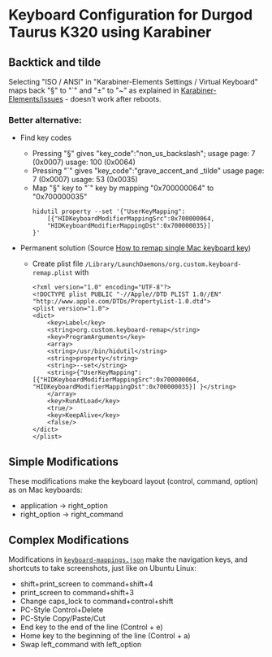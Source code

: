 # Keyboard Configuration for Durgod Taurus K320 using Karabiner

## Backtick and tilde
Selecting "ISO / ANSI" in "Karabiner-Elements Settings / Virtual Keyboard" maps back "§" to "`" and "±" to "~" as explained in [Karabiner-Elements/issues](https://github.com/pqrs-org/Karabiner-Elements/issues/345) - doesn't work after reboots.

### Better alternative:
- Find key codes
    * Pressing "§" gives "key_code":"non_us_backslash"; usage page: 7 (0x0007) usage: 100 (0x0064)
    * Pressing "`" gives "key_code":"grave_accent_and _tilde" usage page: 7 (0x0007) usage: 53 (0x0035)
    * Map "§" key to "`" key by mapping "0x700000064" to "0x700000035"
        ```
        hidutil property --set '{"UserKeyMapping":
            [{"HIDKeyboardModifierMappingSrc":0x700000064,
            "HIDKeyboardModifierMappingDst":0x700000035}]
        }'
        ```

- Permanent solution (Source [How to remap single Mac keyboard key](https://www.grzegorowski.com/how-to-remap-single-mac-keyboard-key))
    * Create plist file `/Library/LaunchDaemons/org.custom.keyboard-remap.plist` with

        ```
        <?xml version="1.0" encoding="UTF-8"?>
        <!DOCTYPE plist PUBLIC "-//Apple//DTD PLIST 1.0//EN" "http://www.apple.com/DTDs/PropertyList-1.0.dtd">
        <plist version="1.0">
        <dict>
            <key>Label</key>
            <string>org.custom.keyboard-remap</string>
            <key>ProgramArguments</key>
            <array>
            <string>/usr/bin/hidutil</string>
            <string>property</string>
            <string>--set</string>
            <string>{"UserKeyMapping": [{"HIDKeyboardModifierMappingSrc":0x700000064, "HIDKeyboardModifierMappingDst":0x700000035}] }</string>
            </array>
            <key>RunAtLoad</key>
            <true/>
            <key>KeepAlive</key>
            <false/>
        </dict>
        </plist>
        ```

## Simple Modifications
These modifications make the keyboard layout (control, command, option) as on Mac keyboards:

* application -> right_option
* right_option -> right_command

## Complex Modifications
Modifications in [`keyboard-mappings.json`](https://raw.githubusercontent.com/markolalovic/my-macos-config-files/main/keyboard/keyboard-mappings.json) make the navigation keys, and shortcuts to take screenshots, just like on Ubuntu Linux:

* shift+print_screen to command+shift+4
* print_screen to command+shift+3
* Change caps_lock to command+control+shift
* PC-Style Control+Delete
* PC-Style Copy/Paste/Cut
* End key to the end of the line (Control + e)
* Home key to the beginning of the line (Control + a)
* Swap left_command with left_option
